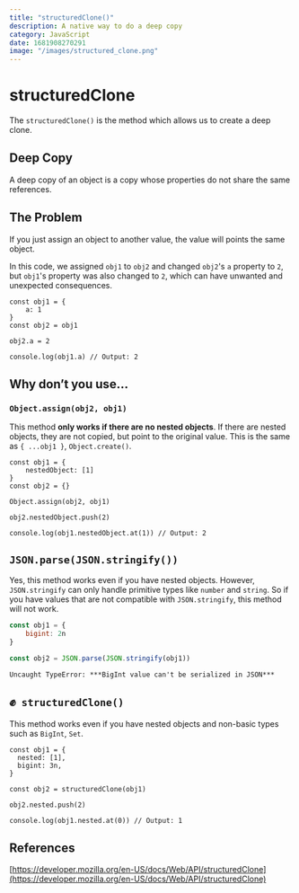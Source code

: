 ```yaml
---
title: "structuredClone()"
description: A native way to do a deep copy
category: JavaScript
date: 1681908270291
image: "/images/structured_clone.png"
---
```


# structuredClone

The `structuredClone()` is the method which allows us to create a deep clone.

## Deep Copy

A deep copy of an object is a copy whose properties do not share the same references.

## The Problem

If you just assign an object to another value, the value will points the same object.

In this code, we assigned `obj1` to `obj2` and changed `obj2`'s `a` property to `2`, but `obj1`'s property was also changed to `2`, which can have unwanted and unexpected consequences.

```tsx
const obj1 = {
	a: 1
}
const obj2 = obj1

obj2.a = 2

console.log(obj1.a) // Output: 2
```

## Why don’t you use…

### `Object.assign(obj2, obj1)`

This method **only works if there are no nested objects**. If there are nested objects, they are not copied, but point to the original value. This is the same as `{ ...obj1 }`, `Object.create()`.

```tsx
const obj1 = {
	nestedObject: [1]
}
const obj2 = {}

Object.assign(obj2, obj1)

obj2.nestedObject.push(2)

console.log(obj1.nestedObject.at(1)) // Output: 2
```

## `JSON.parse(JSON.stringify())`

Yes, this method works even if you have nested objects. However, `JSON.stringify` can only handle primitive types like `number` and `string`. So if you have values that are not compatible with `JSON.stringify`, this method will not work.

```jsx
const obj1 = {
	bigint: 2n
}

const obj2 = JSON.parse(JSON.stringify(obj1))
```

```tsx
Uncaught TypeError: ***BigInt value can't be serialized in JSON***
```

## ✊  `structuredClone()`

This method works even if you have nested objects and non-basic types such as `BigInt`, `Set`.

```tsx
const obj1 = {
  nested: [1],
  bigint: 3n,
}

const obj2 = structuredClone(obj1)

obj2.nested.push(2)

console.log(obj1.nested.at(0)) // Output: 1
```

## References

[https://developer.mozilla.org/en-US/docs/Web/API/structuredClone](https://developer.mozilla.org/en-US/docs/Web/API/structuredClone)